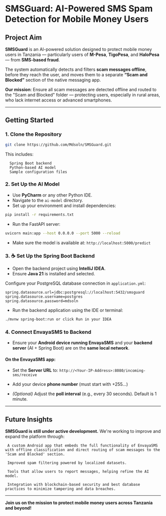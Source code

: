 # SMSGuard: AI-Powered SMS Spam Detection for Mobile Money Users

## Project Aim

**SMSGuard** is an AI-powered solution designed to protect mobile money users in Tanzania — particularly users of **M-Pesa**, **TigoPesa**, and **HaloPesa** — from **SMS-based fraud**.

The system automatically detects and filters **scam messages offline**, before they reach the user, and moves them to a separate **“Scam and Blocked”** section of the native messaging app.

 **Our mission**: Ensure all scam messages are detected offline and routed to the "Scam and Blocked" folder — protecting users, especially in rural areas, who lack internet access or advanced smartphones.

---

## Getting Started

### 1. Clone the Repository

```bash
git clone https://github.com/Mdsoln/SMSGuard.git
```

This includes:

```
  Spring Boot backend
  Python-based AI model
  Sample configuration files
```

### 2. Set Up the AI Model

* Use **PyCharm** or any other Python IDE.
* Navigate to the `ai-model` directory.
* Set up your environment and install dependencies:

```bash
pip install -r requirements.txt
```

* Run the FastAPI server:

```bash
uvicorn main:app --host 0.0.0.0 --port 5000 --reload
```

* Make sure the model is available at:
  `http://localhost:5000/predict`

### 3. ☕ Set Up the Spring Boot Backend

* Open the backend project using **IntelliJ IDEA**.
* Ensure **Java 21** is installed and selected.

Configure your PostgreSQL database connection in `application.yml`:

```properties
spring.datasource.url=jdbc:postgresql://localhost:5432/smsguard
spring.datasource.username=postgres
spring.datasource.password=mdsoln
```

* Run the backend application using the IDE or terminal:

```bash
./mvnw spring-boot:run or click Run in your IDEA
```

### 4. Connect EnvayaSMS to Backend

* Ensure your **Android device running EnvayaSMS** and your **backend server** (AI + Spring Boot) are on the **same local network**.

#### On the EnvayaSMS app:

* Set the **Server URL** to:
  `http://<Your-IP-Address>:8080/incoming-sms/receive`

* Add your device **phone number** (must start with +255...)

* *(Optional)* Adjust the **poll interval** (e.g., every 30 seconds).
  Default is 1 minute.

---

## Future Insights

**SMSGuard is still under active development.** We're working to improve and expand the platform through:

```
 A custom Android app that embeds the full functionality of EnvayaSMS with offline classification and direct routing of scam messages to the 'Scam and Blocked' section.

 Improved spam filtering powered by localized datasets.

 Tools that allow users to report messages, helping refine the AI model.

 Integration with blockchain-based security and best database practices to minimize tampering and data breaches.
```

---
 **Join us on the mission to protect mobile money users across Tanzania and beyond!**
